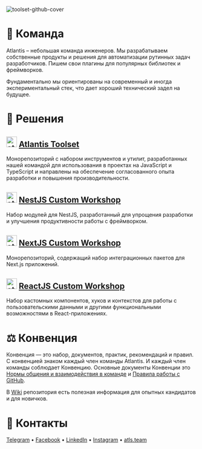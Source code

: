 ![toolset-github-cover](https://github.com/user-attachments/assets/2470e8b8-b40a-4541-b952-97aa30f232a9)

# 🌟 Команда
Atlantis – небольшая команда инженеров. Мы разрабатываем собственные продукты и решения для автоматизации рутинных задач разработчиков. Пишем свои плагины для популярных библиотек и фреймворков.


Фундаментально мы ориентированы на современный и иногда экспериментальный стек, что дает хороший технический задел на будущее.

# 🚀 Решения

## <img width="28" alt="atlantis@nestjs" src="https://github.com/user-attachments/assets/de4fdd90-ebbb-406e-b239-1ce65e8ed7df"> [Atlantis Toolset](https://github.com/atls/tools)

Монорепозиторий с набором инструментов и утилит, разработанных нашей командой для использования в проектах на JavaScript и TypeScript и направлены на обеспечение согласованного опыта разработки и повышения производительности.
<br>
## <img width="28" alt="atlantis@nestjs" src="https://github.com/user-attachments/assets/ea4c916c-fb50-402e-a207-21c652a18e77"> [NestJS Custom Workshop](https://github.com/atls/nestjs)

Набор модулей для NestJS, разработанный для упрощения разработки и улучшения продуктивности работы с фреймворком.
<br>
## <img width="28" alt="atlantis@nextjs" src="https://github.com/user-attachments/assets/dddbf072-1791-49a3-b10e-256c401ec0af"> [NextJS Custom Workshop](https://github.com/atls/nextjs)

Монорепозиторий, содержащий набор интеграционных пакетов для Next.js приложений.
<br>
## <img width="28" alt="atlantis@reactjs" src="[https://github.com/atls-design/planning/assets/102182195/0da22784-9f1f-4e64-9f4b-caf1635da4dd](https://github.com/user-attachments/assets/d65bca8d-1c1d-4a61-95a1-d2997f9d99a5)"> [ReactJS Custom Workshop](https://github.com/atls/reactjs)

Набор кастомных компонентов, хуков и контекстов для работы с пользовательскими данными и другими функциональными возможностями в React-приложениях.
<br>

# ⚖️ Конвенция
Конвенция — это набор, документов, практик, рекомендаций и правил. С конвенцией знаком каждый член команды Atlantis. И каждый член команды соблюдает Конвенцию. Основные документы Конвенции это [Нормы общения и взаимодействия в команде](https://github.com/atls/convention/wiki/%D0%9D%D0%BE%D1%80%D0%BC%D1%8B-%D0%BE%D0%B1%D1%89%D0%B5%D0%BD%D0%B8%D1%8F-%D0%B8-%D0%B2%D0%B7%D0%B0%D0%B8%D0%BC%D0%BE%D0%B4%D0%B5%D0%B9%D1%81%D1%82%D0%B2%D0%B8%D1%8F-%D0%B2-%D0%BA%D0%BE%D0%BC%D0%B0%D0%BD%D0%B4%D0%B5) и [Правила работы с GitHub](https://github.com/atls/convention/wiki/%D0%9F%D1%80%D0%B0%D0%B2%D0%B8%D0%BB%D0%B0-%D1%80%D0%B0%D0%B1%D0%BE%D1%82%D1%8B-%D1%81-GitHub).

В [Wiki](https://github.com/atls/convention/wiki) репозитория есть полезная информация для опытных кандидатов и для новичков.

# 🔗 Контакты
[Telegram](https://t.me/atls_team) • [Facebook](https://www.facebook.com/atlantislabs) • [LinkedIn](https://www.linkedin.com/company/atls-team/) • [Instagram](https://www.instagram.com/atls.team) • [atls.team](https://atls.team/)  
